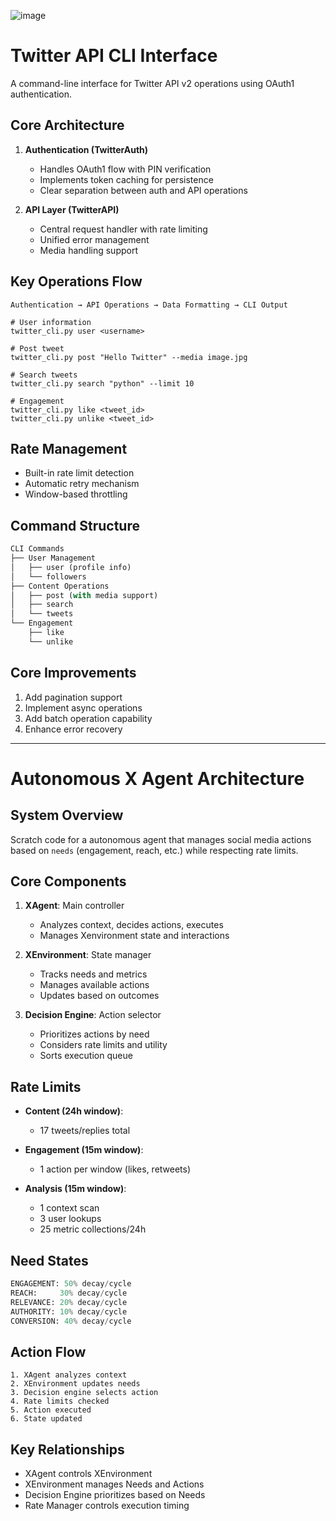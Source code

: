 ![image](https://github.com/user-attachments/assets/0af0645c-1021-45ee-9a6e-8fb0a8207f91)

# Twitter API CLI Interface

A command-line interface for Twitter API v2 operations using OAuth1 authentication.

## Core Architecture

1. **Authentication (TwitterAuth)**
   - Handles OAuth1 flow with PIN verification
   - Implements token caching for persistence
   - Clear separation between auth and API operations

2. **API Layer (TwitterAPI)**
   - Central request handler with rate limiting
   - Unified error management
   - Media handling support

## Key Operations Flow

```
Authentication → API Operations → Data Formatting → CLI Output
```

```shell
# User information
twitter_cli.py user <username>

# Post tweet
twitter_cli.py post "Hello Twitter" --media image.jpg

# Search tweets
twitter_cli.py search "python" --limit 10

# Engagement
twitter_cli.py like <tweet_id>
twitter_cli.py unlike <tweet_id>
```

## Rate Management
- Built-in rate limit detection
- Automatic retry mechanism
- Window-based throttling

## Command Structure
```python
CLI Commands
├── User Management
│   ├── user (profile info)
│   └── followers
├── Content Operations
│   ├── post (with media support)
│   ├── search
│   └── tweets
└── Engagement
    ├── like
    └── unlike
```

## Core Improvements
1. Add pagination support
2. Implement async operations
3. Add batch operation capability
4. Enhance error recovery

---


# Autonomous X Agent Architecture

## System Overview
Scratch code for a autonomous agent that manages social media actions based on `needs` (engagement, reach, etc.) while respecting rate limits.

## Core Components
1. **XAgent**: Main controller
   - Analyzes context, decides actions, executes
   - Manages Xenvironment state and interactions

2. **XEnvironment**: State manager
   - Tracks needs and metrics
   - Manages available actions
   - Updates based on outcomes

3. **Decision Engine**: Action selector
   - Prioritizes actions by need
   - Considers rate limits and utility
   - Sorts execution queue

## Rate Limits
- **Content (24h window)**:
  - 17 tweets/replies total
  
- **Engagement (15m window)**:
  - 1 action per window (likes, retweets)
  
- **Analysis (15m window)**:
  - 1 context scan
  - 3 user lookups
  - 25 metric collections/24h

## Need States
```python
ENGAGEMENT: 50% decay/cycle
REACH:     30% decay/cycle
RELEVANCE: 20% decay/cycle
AUTHORITY: 10% decay/cycle
CONVERSION: 40% decay/cycle
```

## Action Flow
```
1. XAgent analyzes context
2. XEnvironment updates needs
3. Decision engine selects action
4. Rate limits checked
5. Action executed
6. State updated
```

## Key Relationships
- XAgent controls XEnvironment
- XEnvironment manages Needs and Actions
- Decision Engine prioritizes based on Needs
- Rate Manager controls execution timing
